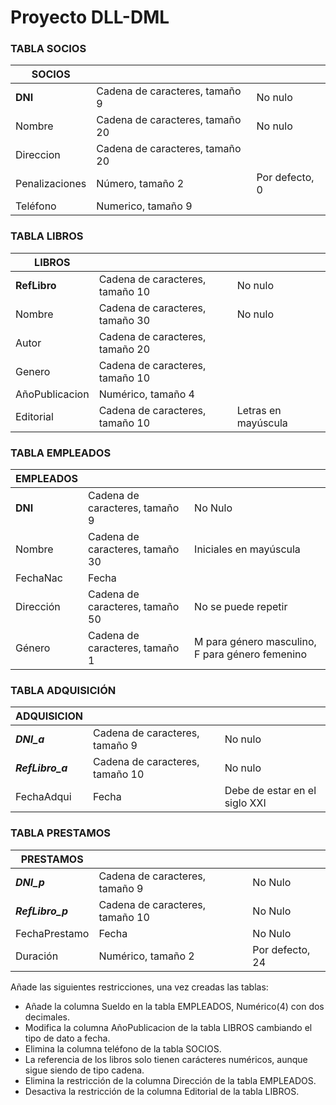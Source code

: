 # Proyecto DLL-DML


### TABLA SOCIOS

| SOCIOS         |                                 |                |
|----------------|---------------------------------|----------------|
| **DNI**        | Cadena de caracteres, tamaño 9  | No nulo        |
| Nombre         | Cadena de caracteres, tamaño 20 | No nulo        |
| Direccion      | Cadena de caracteres, tamaño 20 |                |
| Penalizaciones | Número, tamaño 2                | Por defecto, 0 |
| Teléfono       | Numerico, tamaño 9              |                |

### TABLA LIBROS

| LIBROS         |                                 |                                 |
|----------------|---------------------------------|---------------------------------|
| **RefLibro**   | Cadena de caracteres, tamaño 10 | No nulo                         |
| Nombre         | Cadena de caracteres, tamaño 30 | No nulo                         |
| Autor          | Cadena de caracteres, tamaño 20 |                                 |
| Genero         | Cadena de caracteres, tamaño 10 |                                 |
| AñoPublicacion | Numérico, tamaño 4              |                                 |  
| Editorial      | Cadena de caracteres, tamaño 10 | Letras en mayúscula             |


### TABLA EMPLEADOS

| EMPLEADOS |                                 |                                                 |
|-----------|---------------------------------|-------------------------------------------------|
| **DNI**   | Cadena de caracteres, tamaño 9  | No Nulo                                         |
| Nombre    | Cadena de caracteres, tamaño 30 | Iniciales en mayúscula                          |
| FechaNac  | Fecha                           |                                                 |
| Dirección | Cadena de caracteres, tamaño 50 | No se puede repetir                             |
| Género    | Cadena de caracteres, tamaño 1  | M para género masculino, F para género femenino |


 ### TABLA ADQUISICIÓN

| ADQUISICION|                                 |                                                 |
|------------|---------------------------------|-------------------------------------------------|
| ***DNI_a*** | Cadena de caracteres, tamaño 9  | No nulo                                        |
| ***RefLibro_a***| Cadena de caracteres, tamaño 10 | No nulo                                    |
| FechaAdqui | Fecha                           | Debe de estar en el siglo XXI                   |


### TABLA PRESTAMOS

| PRESTAMOS     |                                 |                 |
|---------------|---------------------------------|-----------------|
| ***DNI_p***      | Cadena de caracteres, tamaño 9  | No Nulo      |
| ***RefLibro_p*** | Cadena de caracteres, tamaño 10 | No Nulo      |
| FechaPrestamo | Fecha                           | No Nulo         |
| Duración      | Numérico, tamaño 2              | Por defecto, 24 |



Añade las siguientes restricciones, una vez creadas las tablas:

- Añade la columna Sueldo en la tabla EMPLEADOS, Numérico(4) con dos decimales.
- Modifica la columna AñoPublicacion de la tabla LIBROS cambiando el tipo de dato a fecha.
- Elimina la columna teléfono de la tabla SOCIOS.
- La referencia de los libros solo tienen carácteres numéricos, aunque sigue siendo de tipo cadena.
- Elimina la restricción de la columna Dirección de la tabla EMPLEADOS.
- Desactiva la restricción de la columna Editorial de la tabla LIBROS.
